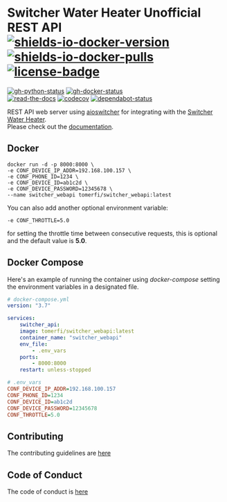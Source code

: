 # Switcher Water Heater Unofficial REST API</br>[![shields-io-docker-version]][10] [![shields-io-docker-pulls]][10] [![license-badge]][3]

[![gh-python-status]][2] [![gh-docker-status]][5]</br>
[![read-the-docs]][4] [![codecov]][0] [![dependabot-status]][1]

REST API web server using [aioswitcher](https://pypi.org/project/aioswitcher/) for integrating with
the [Switcher Water Heater](https://www.switcher.co.il/).</br>
Please check out the [documentation][4].

## Docker

```shell
docker run -d -p 8000:8000 \
-e CONF_DEVICE_IP_ADDR=192.168.100.157 \
-e CONF_PHONE_ID=1234 \
-e CONF_DEVICE_ID=ab1c2d \
-e CONF_DEVICE_PASSWORD=12345678 \
--name switcher_webapi tomerfi/switcher_webapi:latest
```

You can also add another optional environment variable:

```shell
-e CONF_THROTTLE=5.0
```

for setting the throttle time between consecutive requests,
this is optional and the default value is **5.0**.

## Docker Compose

Here's an example of running the container using *docker-compose* setting the
environment variables in a designated file.

```yaml
# docker-compose.yml
version: "3.7"

services:
    switcher_api:
    image: tomerfi/switcher_webapi:latest
    container_name: "switcher_webapi"
    env_file:
        - .env_vars
    ports:
        - 8000:8000
    restart: unless-stopped
```

```ini
# .env_vars
CONF_DEVICE_IP_ADDR=192.168.100.157
CONF_PHONE_ID=1234
CONF_DEVICE_ID=ab1c2d
CONF_DEVICE_PASSWORD=12345678
CONF_THROTTLE=5.0
```

## Contributing

The contributing guidelines are [here](.github/CONTRIBUTING.md)

## Code of Conduct

The code of conduct is [here](.github/CODE_OF_CONDUCT.md)

<!-- Real Links -->
[0]: https://codecov.io/gh/TomerFi/switcher_webapi
[1]: https://dependabot.com
[2]: https://github.com/TomerFi/switcher_webapi/actions?query=workflow%PythonTest
[3]: https://github.com/TomerFi/switcher_webapi
[4]: https://switcher-webapi.tomfi.info
[5]: https://github.com/TomerFi/switcher_webapi/actions?query=workflow%DockerTest
[10]: https://hub.docker.com/r/tomerfi/switcher_webapi
<!-- Badges Links -->
[codecov]: https://codecov.io/gh/TomerFi/switcher_webapi/graph/badge.svg
[dependabot-status]: https://api.dependabot.com/badges/status?host=github&repo=TomerFi/switcher_webapi
[gh-docker-status]: https://github.com/TomerFi/switcher_webapi/workflows/DockerTest/badge.svg
[gh-python-status]: https://github.com/TomerFi/switcher_webapi/workflows/PythonTest/badge.svg
[license-badge]: https://img.shields.io/github/license/tomerfi/switcher_webapi
[read-the-docs]: https://readthedocs.org/projects/switcher-webapi/badge/?version=latest
[shields-io-docker-pulls]: https://img.shields.io/docker/pulls/tomerfi/switcher_webapi.svg?logo=docker&label=pulls
[shields-io-docker-version]: https://img.shields.io/docker/v/tomerfi/switcher_webapi?color=%230A6799&logo=docker
